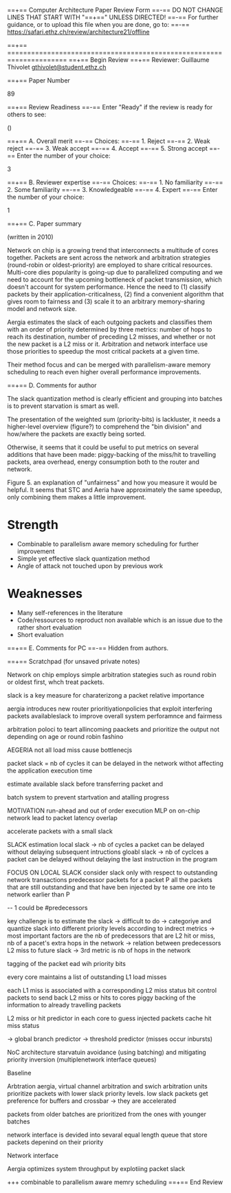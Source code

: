 ==+== Computer Architecture Paper Review Form
==-== DO NOT CHANGE LINES THAT START WITH "==+==" UNLESS DIRECTED!
==-== For further guidance, or to upload this file when you are done, go to:
==-== https://safari.ethz.ch/review/architecture21/offline

==+== =====================================================================
==+== Begin Review
==+== Reviewer: Guillaume Thivolet <gthivolet@student.ethz.ch>

==+== Paper Number

89

==+== Review Readiness
==-== Enter "Ready" if the review is ready for others to see:

()

==+== A. Overall merit
==-== Choices:
==-==    1. Reject
==-==    2. Weak reject
==-==    3. Weak accept
==-==    4. Accept
==-==    5. Strong accept
==-== Enter the number of your choice:

3

==+== B. Reviewer expertise
==-== Choices:
==-==    1. No familiarity
==-==    2. Some familiarity
==-==    3. Knowledgeable
==-==    4. Expert
==-== Enter the number of your choice:

1

==+== C. Paper summary

(written in 2010)

Network on chip is a growing trend that interconnects a multitude of cores together. Packets are sent across the network and arbitration strategies (round-robin or oldest-priority) are employed to share critical resources. Multi-core dies popularity is going-up due to parallelized computing and we need to account for the upcoming bottleneck of packet transmission, which doesn't account for system performance. Hence the need to (1) classify packets by their application-criticalness, (2) find a convenient algorithm that gives room to fairness and (3) scale it to an arbitrary memory-sharing model and network size.

Aergia estimates the slack of each outgoing packets and classifies them with an order of priority determined by three metrics: number of hops to reach its destination, number of preceding L2 misses, and whether or not the new packet is a L2 miss or it. Arbitration and network interface use those priorities to speedup the most critical packets at a given time.

Their method focus and can be merged with parallelism-aware memory scheduling to reach even higher overall performance improvements.

==+== D. Comments for author

The slack quantization method is clearly efficient and grouping into batches is to prevent starvation is smart as well.

The presentation of the weighted sum (priority-bits) is lackluster, it needs a higher-level overview (figure?) to comprehend the "bin division" and how/where the packets are exactly being sorted.

Otherwise, it seems that it could be useful to put metrics on several additions that have been made: piggy-backing of the miss/hit to travelling packets, area overhead, energy consumption both to the router and network.

Figure 5. an explanation of "unfairness" and how you measure it would be helpful. It seems that STC and Aeria have approximately the same speedup, only combining them makes a little improvement.

# Strength

- Combinable to parallelism aware memory scheduling for further improvement
- Simple yet effective slack quantization method
- Angle of attack not touched upon by previous work

# Weaknesses

- Many self-references in the literature
- Code/ressources to reproduct non available which is an issue due to the rather short evaluation
- Short evaluation

==+== E. Comments for PC
==-== Hidden from authors.

==+== Scratchpad (for unsaved private notes)

Network on chip employs simple arbitration stategies such as round robin or oldest first, whch treat packets.

slack is a key measure for charaterizong a packet relative importance

aergia introduces new router prioritiyationpolicies that exploit interfering packets availableslack to improve overall system perforamnce and fairmess



arbitration poloci to teart allincoming  paackets and prioritize the output not depending on age or round robin fashino

AEGERIA
not all load miss cause bottlenecjs

packet slack = nb of cycles it can be delayed in the network withot affecting the application execution time

estimate available slack before transferring packet and

batch system to prevent startvation and atalling progress

MOTIVATION
run-ahead and out of order execution
MLP on on-chip network lead to packet latency overlap

accelerate packets with a small slack

SLACK estimation
local slack -> nb of cycles a packet can be delayed without delaying subsequent intructions
gloabl slack -> nb of cyclces a packet can be delayed without delaying the last instruction in the program

FOCUS ON LOCAL SLACK
consider slack only with respect to outstanding network transactions
predecessor packets for a packet P all the packets that are still outstanding and that have ben injected by te same ore into te network earlier than P

-- 1 could be #predecessors

key challenge is to estimate the slack
-> difficult to do
-> categoriye and quantize slack into different priority levels according to indrect metrics
-> most important factors are the nb of predecessors that are L2 hit or miss, nb of a pacet's extra hops in the network
-> relation between predecessors L2 miss to future slack
-> 3rd metric is nb of hops in the network

tagging of the packet ead wih priority bits 

every core maintains a list of outstanding L1 load misses

each L1 miss is associated with  a corresponding L2 miss status bit
control packets to send back L2 miss or hits to cores
piggy backing of the information to already travelling packets 

L2 miss or hit predictor in each core to guess injected packets cache hit miss status

-> global branch predictor
-> threshold predictor (misses occur inbursts)

NoC architecture
starvatuin avoidance (using batching) and mitigating priority inversion (multiplenetwork interface queues)

Baseline

Arbtration
aergia, virtual channel arbitration and swich arbitration units prioritize packets with lower slack priority levels.
low slack packets get preference for buffers and crossbar -> they are accelerated

packets from older batches are prioritized from the ones with younger batches

network interface is devided into sevaral equal length queue that store packets depenind on their priority

Network interface

Aergia optimizes system throughput by explotiing packet slack

+++ combinable to parallelism aware memry scheduling
==+== End Review
